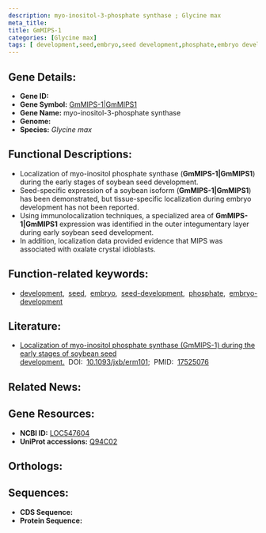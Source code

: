 ```yaml
---
description: myo-inositol-3-phosphate synthase ; Glycine max
meta_title:
title: GmMIPS-1
categories: [Glycine max]
tags: [ development,seed,embryo,seed development,phosphate,embryo development ]
---
```


## Gene Details:
- **Gene ID:** []()
- **Gene Symbol:** <u>GmMIPS-1|GmMIPS1</u>
- **Gene Name:** myo-inositol-3-phosphate synthase
- **Genome:** []()
- **Species:** *Glycine max*

## Functional Descriptions:
   - Localization of myo-inositol phosphate synthase (**GmMIPS-1|GmMIPS1**) during the early stages of soybean seed development.
   - Seed-specific expression of a soybean isoform (**GmMIPS-1|GmMIPS1**) has been demonstrated, but tissue-specific localization during embryo development has not been reported.
   - Using immunolocalization techniques, a specialized area of **GmMIPS-1|GmMIPS1** expression was identified in the outer integumentary layer during early soybean seed development.
   - In addition, localization data provided evidence that MIPS was associated with oxalate crystal idioblasts.

## Function-related keywords:
   - [development](/tags/development/),&nbsp;&nbsp;[seed](/tags/seed/),&nbsp;&nbsp;[embryo](/tags/embryo/),&nbsp;&nbsp;[seed-development](/tags/seed-development/),&nbsp;&nbsp;[phosphate](/tags/phosphate/),&nbsp;&nbsp;[embryo-development](/tags/embryo-development/)

## Literature:
   - [Localization of myo-inositol phosphate synthase (GmMIPS-1) during the early stages of soybean seed development.](https://doi.org/10.1093/jxb/erm101)&nbsp;&nbsp;DOI:&nbsp;&nbsp;[10.1093/jxb/erm101](https://doi.org/10.1093/jxb/erm101);&nbsp;&nbsp;PMID:&nbsp;&nbsp;[17525076](https://pubmed.ncbi.nlm.nih.gov/17525076/)

## Related News:

## Gene Resources:
- **NCBI ID:**  [LOC547604](https://www.ncbi.nlm.nih.gov/gene/?term=LOC547604)
- **UniProt accessions:**  [Q94C02](https://www.uniprot.org/uniprotkb/Q94C02/entry)

## Orthologs:

## Sequences:
- **CDS Sequence:**
- **Protein Sequence:**

